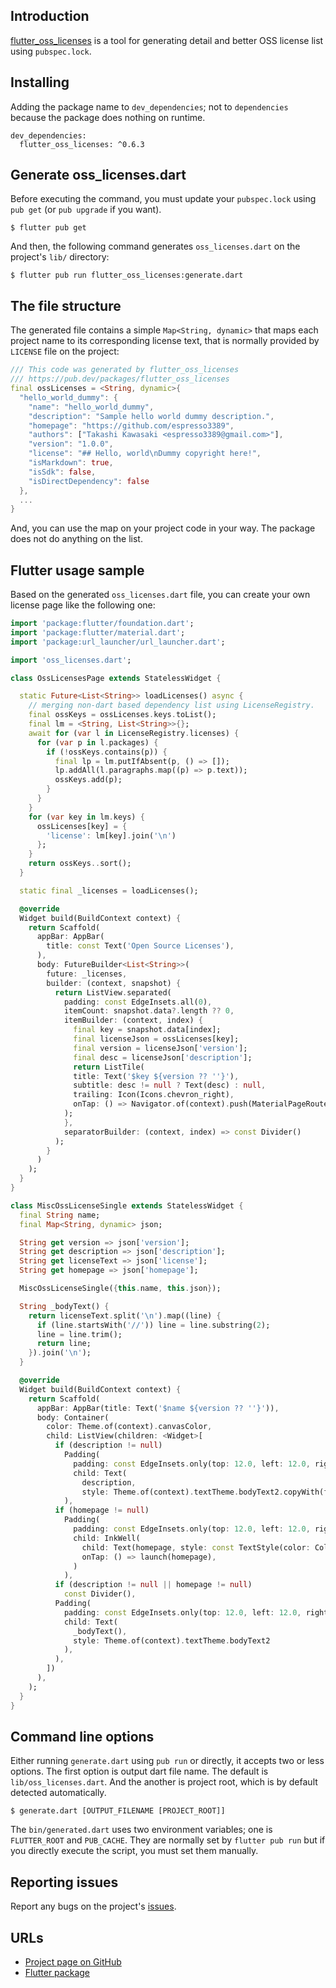 ## Introduction

[flutter_oss_licenses](https://pub.dev/packages/flutter_oss_licenses) is a tool for generating detail and better OSS license list using `pubspec.lock`.

## Installing

Adding the package name to `dev_dependencies`; not to `dependencies` because the package does nothing on runtime.

```
dev_dependencies:
  flutter_oss_licenses: ^0.6.3
```

## Generate oss_licenses.dart

Before executing the command, you must update your `pubspec.lock` using `pub get` (or `pub upgrade` if you want).

```shell
$ flutter pub get
```

And then, the following command generates `oss_licenses.dart` on the project's `lib/` directory:

```shell
$ flutter pub run flutter_oss_licenses:generate.dart
```

## The file structure

The generated file contains a simple `Map<String, dynamic>` that maps each project name to its corresponding license text, that is normally provided by `LICENSE` file on the project:

```dart
/// This code was generated by flutter_oss_licenses
/// https://pub.dev/packages/flutter_oss_licenses
final ossLicenses = <String, dynamic>{
  "hello_world_dummy": {
    "name": "hello_world_dummy",
    "description": "Sample hello world dummy description.",
    "homepage": "https://github.com/espresso3389",
    "authors": ["Takashi Kawasaki <espresso3389@gmail.com>"],
    "version": "1.0.0",
    "license": "## Hello, world\nDummy copyright here!",
    "isMarkdown": true,
    "isSdk": false,
    "isDirectDependency": false
  },
  ...
}
```

And, you can use the map on your project code in your way. The package does not do anything on the list.

## Flutter usage sample

Based on the generated `oss_licenses.dart` file, you can create your own license page like the following one:

```dart
import 'package:flutter/foundation.dart';
import 'package:flutter/material.dart';
import 'package:url_launcher/url_launcher.dart';

import 'oss_licenses.dart';

class OssLicensesPage extends StatelessWidget {

  static Future<List<String>> loadLicenses() async {
    // merging non-dart based dependency list using LicenseRegistry.
    final ossKeys = ossLicenses.keys.toList();
    final lm = <String, List<String>>{};
    await for (var l in LicenseRegistry.licenses) {
      for (var p in l.packages) {
        if (!ossKeys.contains(p)) {
          final lp = lm.putIfAbsent(p, () => []);
          lp.addAll(l.paragraphs.map((p) => p.text));
          ossKeys.add(p);
        }
      }
    }
    for (var key in lm.keys) {
      ossLicenses[key] = {
        'license': lm[key].join('\n')
      };
    }
    return ossKeys..sort();
  }

  static final _licenses = loadLicenses();

  @override
  Widget build(BuildContext context) {
    return Scaffold(
      appBar: AppBar(
        title: const Text('Open Source Licenses'),
      ),
      body: FutureBuilder<List<String>>(
        future: _licenses,
        builder: (context, snapshot) {
          return ListView.separated(
            padding: const EdgeInsets.all(0),
            itemCount: snapshot.data?.length ?? 0,
            itemBuilder: (context, index) {
              final key = snapshot.data[index];
              final licenseJson = ossLicenses[key];
              final version = licenseJson['version'];
              final desc = licenseJson['description'];
              return ListTile(
              title: Text('$key ${version ?? ''}'),
              subtitle: desc != null ? Text(desc) : null,
              trailing: Icon(Icons.chevron_right),
              onTap: () => Navigator.of(context).push(MaterialPageRoute(builder: (context) => MiscOssLicenseSingle(name: key, json: licenseJson)))
            );
            },
            separatorBuilder: (context, index) => const Divider()
          );
        }
      )
    );
  }
}

class MiscOssLicenseSingle extends StatelessWidget {
  final String name;
  final Map<String, dynamic> json;

  String get version => json['version'];
  String get description => json['description'];
  String get licenseText => json['license'];
  String get homepage => json['homepage'];

  MiscOssLicenseSingle({this.name, this.json});

  String _bodyText() {
    return licenseText.split('\n').map((line) {
      if (line.startsWith('//')) line = line.substring(2);
      line = line.trim();
      return line;
    }).join('\n');
  }

  @override
  Widget build(BuildContext context) {
    return Scaffold(
      appBar: AppBar(title: Text('$name ${version ?? ''}')),
      body: Container(
        color: Theme.of(context).canvasColor,
        child: ListView(children: <Widget>[
          if (description != null)
            Padding(
              padding: const EdgeInsets.only(top: 12.0, left: 12.0, right: 12.0),
              child: Text(
                description,
                style: Theme.of(context).textTheme.bodyText2.copyWith(fontWeight: FontWeight.bold))
            ),
          if (homepage != null)
            Padding(
              padding: const EdgeInsets.only(top: 12.0, left: 12.0, right: 12.0),
              child: InkWell(
                child: Text(homepage, style: const TextStyle(color: Colors.blue, decoration: TextDecoration.underline)),
                onTap: () => launch(homepage),
              )
            ),
          if (description != null || homepage != null)
            const Divider(),
          Padding(
            padding: const EdgeInsets.only(top: 12.0, left: 12.0, right: 12.0),
            child: Text(
              _bodyText(),
              style: Theme.of(context).textTheme.bodyText2
            ),
          ),
        ])
      ),
    );
  }
}
```

## Command line options

Either running `generate.dart` using `pub run` or directly, it accepts two or less options. 
The first option is output dart file name. The default is `lib/oss_licenses.dart`.
And the another is project root, which is by default detected automatically.

```shell
$ generate.dart [OUTPUT_FILENAME [PROJECT_ROOT]]
```

The `bin/generated.dart` uses two environment variables; one is `FLUTTER_ROOT` and `PUB_CACHE`. They are normally set by `flutter pub run` but if you directly execute the script, you must set them manually.

## Reporting issues

Report any bugs on the project's [issues](https://github.com/espresso3389/flutter_oss_licenses/issues).

## URLs

- [Project page on GitHub](https://github.com/espresso3389/flutter_oss_licenses)
- [Flutter package](https://pub.dev/packages/flutter_oss_licenses)

